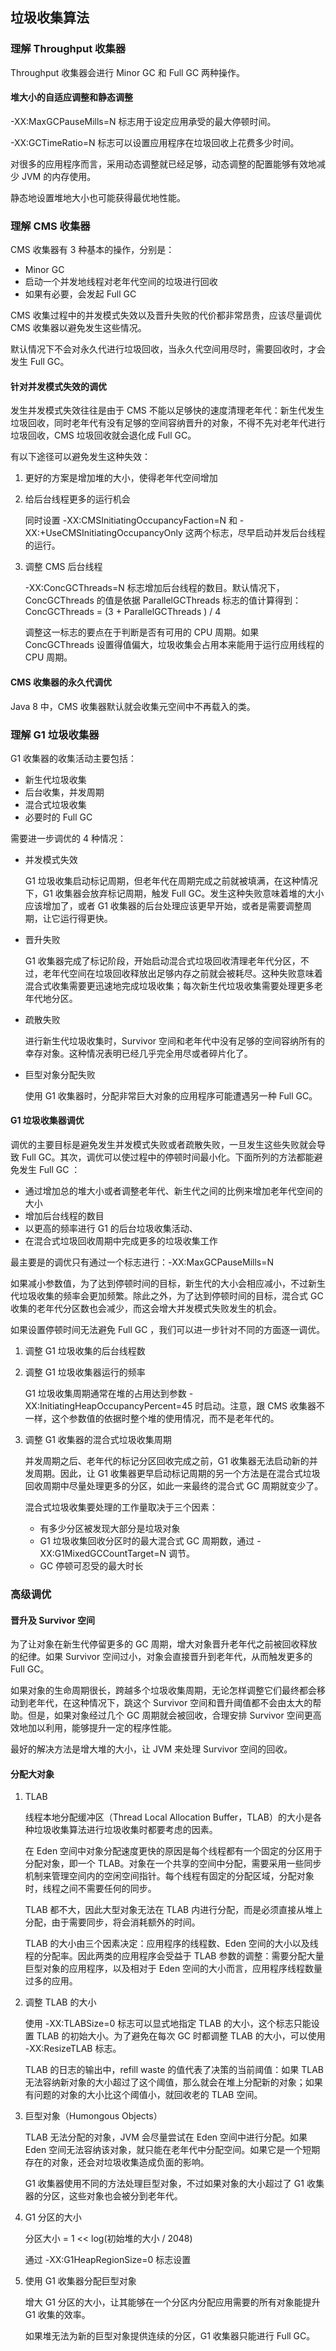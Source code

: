 ## 垃圾收集算法

### 理解 Throughput 收集器

Throughput 收集器会进行 Minor GC 和 Full GC 两种操作。

#### 堆大小的自适应调整和静态调整

-XX:MaxGCPauseMills=N 标志用于设定应用承受的最大停顿时间。

-XX:GCTimeRatio=N 标志可以设置应用程序在垃圾回收上花费多少时间。

对很多的应用程序而言，采用动态调整就已经足够，动态调整的配置能够有效地减少 JVM 的内存使用。

静态地设置堆地大小也可能获得最优地性能。

### 理解 CMS 收集器

CMS 收集器有 3 种基本的操作，分别是：

- Minor GC
- 启动一个并发地线程对老年代空间的垃圾进行回收
- 如果有必要，会发起 Full GC

CMS 收集过程中的并发模式失效以及晋升失败的代价都非常昂贵，应该尽量调优 CMS 收集器以避免发生这些情况。

默认情况下不会对永久代进行垃圾回收，当永久代空间用尽时，需要回收时，才会发生 Full GC。

#### 针对并发模式失效的调优

发生并发模式失效往往是由于 CMS 不能以足够快的速度清理老年代：新生代发生垃圾回收，同时老年代有没有足够的空间容纳晋升的对象，不得不先对老年代进行垃圾回收，CMS 垃圾回收就会退化成 Full GC。

有以下途径可以避免发生这种失效：

1. 更好的方案是增加堆的大小，使得老年代空间增加

2. 给后台线程更多的运行机会

   同时设置 -XX:CMSInitiatingOccupancyFaction=N 和 -XX:+UseCMSInitiatingOccupancyOnly 这两个标志，尽早启动并发后台线程的运行。

3. 调整 CMS 后台线程

   -XX:ConcGCThreads=N 标志增加后台线程的数目。默认情况下，ConcGCThreads 的值是依据 ParallelGCThreads 标志的值计算得到：ConcGCThreads = (3 + ParallelGCThreads ) / 4

   调整这一标志的要点在于判断是否有可用的 CPU 周期。如果 ConcGCThreads  设置得值偏大，垃圾收集会占用本来能用于运行应用线程的 CPU 周期。

#### CMS 收集器的永久代调优

Java 8 中，CMS 收集器默认就会收集元空间中不再载入的类。

### 理解 G1 垃圾收集器

G1 收集器的收集活动主要包括：

- 新生代垃圾收集
- 后台收集，并发周期
- 混合式垃圾收集
- 必要时的 Full GC

需要进一步调优的 4 种情况：

- 并发模式失效

  G1 垃圾收集启动标记周期，但老年代在周期完成之前就被填满，在这种情况下，G1 收集器会放弃标记周期，触发 Full GC。发生这种失败意味着堆的大小应该增加了，或者 G1 收集器的后台处理应该更早开始，或者是需要调整周期，让它运行得更快。

- 晋升失败

  G1 收集器完成了标记阶段，开始启动混合式垃圾回收清理老年代分区，不过，老年代空间在垃圾回收释放出足够内存之前就会被耗尽。这种失败意味着混合式收集需要更迅速地完成垃圾收集；每次新生代垃圾收集需要处理更多老年代地分区。

- 疏散失败

  进行新生代垃圾收集时，Survivor 空间和老年代中没有足够的空间容纳所有的幸存对象。这种情况表明已经几乎完全用尽或者碎片化了。

- 巨型对象分配失败

  使用 G1 收集器时，分配非常巨大对象的应用程序可能遭遇另一种 Full GC。

#### G1 垃圾收集器调优

调优的主要目标是避免发生并发模式失败或者疏散失败，一旦发生这些失败就会导致 Full GC。其次，调优可以使过程中的停顿时间最小化。下面所列的方法都能避免发生 Full GC ：

- 通过增加总的堆大小或者调整老年代、新生代之间的比例来增加老年代空间的大小
- 增加后台线程的数目
- 以更高的频率进行 G1 的后台垃圾收集活动、
- 在混合式垃圾回收周期中完成更多的垃圾收集工作

最主要是的调优只有通过一个标志进行：-XX:MaxGCPauseMills=N

如果减小参数值，为了达到停顿时间的目标，新生代的大小会相应减小，不过新生代垃圾收集的频率会更加频繁。除此之外，为了达到停顿时间的目标，混合式 GC 收集的老年代分区数也会减少，而这会增大并发模式失败发生的机会。

如果设置停顿时间无法避免 Full GC ，我们可以进一步针对不同的方面逐一调优。

1. 调整 G1 垃圾收集的后台线程数

2. 调整 G1 垃圾收集器运行的频率

   G1 垃圾收集周期通常在堆的占用达到参数 -XX:InitiatingHeapOccupancyPercent=45 时启动。注意，跟 CMS 收集器不一样，这个参数值的依据时整个堆的使用情况，而不是老年代的。

3. 调整 G1 收集器的混合式垃圾收集周期

   并发周期之后、老年代的标记分区回收完成之前，G1 收集器无法启动新的并发周期。因此，让 G1 收集器更早启动标记周期的另一个方法是在混合式垃圾回收周期中尽量处理更多的分区，如此一来最终的混合式 GC 周期就变少了。

   混合式垃圾收集要处理的工作量取决于三个因素：

   - 有多少分区被发现大部分是垃圾对象
   - G1 垃圾收集回收分区时的最大混合式 GC 周期数，通过 -XX:G1MixedGCCountTarget=N 调节。
   - GC 停顿可忍受的最大时长

### 高级调优

#### 晋升及 Survivor 空间

为了让对象在新生代停留更多的 GC 周期，增大对象晋升老年代之前被回收释放的纪律。如果 Survivor 空间过小，对象会直接晋升到老年代，从而触发更多的 Full GC。

如果对象的生命周期很长，跨越多个垃圾收集周期，无论怎样调整它们最终都会移动到老年代，在这种情况下，跳这个 Survivor 空间和晋升阈值都不会由太大的帮助。但是，如果对象经过几个 GC 周期就会被回收，合理安排 Survivor 空间更高效地加以利用，能够提升一定的程序性能。

最好的解决方法是增大堆的大小，让 JVM 来处理 Survivor 空间的回收。

#### 分配大对象

1. TLAB

    线程本地分配缓冲区（Thread Local Allocation Buffer，TLAB）的大小是各种垃圾收集算法进行垃圾收集时都要考虑的因素。

    在 Eden 空间中对象分配速度更快的原因是每个线程都有一个固定的分区用于分配对象，即一个 TLAB。对象在一个共享的空间中分配，需要采用一些同步机制来管理空间内的空闲空间指针。每个线程有固定的分配区域，分配对象时，线程之间不需要任何的同步。

    TLAB 都不大，因此大型对象无法在 TLAB 内进行分配，而是必须直接从堆上分配，由于需要同步，将会消耗额外的时间。

    TLAB 的大小由三个因素决定：应用程序的线程数、Eden 空间的大小以及线程的分配率。因此两类的应用程序会受益于 TLAB 参数的调整：需要分配大量巨型对象的应用程序，以及相对于 Eden 空间的大小而言，应用程序线程数量过多的应用。

2. 调整 TLAB 的大小

    使用 -XX:TLABSize=0 标志可以显式地指定 TLAB 的大小，这个标志只能设置 TLAB 的初始大小。为了避免在每次 GC 时都调整 TLAB 的大小，可以使用 -XX:ResizeTLAB 标志。

    TLAB 的日志的输出中，refill waste 的值代表了决策的当前阈值：如果 TLAB 无法容纳新对象的大小超过了这个阈值，那么就会在堆上分配新的对象；如果有问题的对象的大小比这个阈值小，就回收老的 TLAB 空间。

3. 巨型对象（Humongous Objects）

    TLAB 无法分配的对象，JVM 会尽量尝试在 Eden 空间中进行分配。如果 Eden 空间无法容纳该对象，就只能在老年代中分配空间。如果它是一个短期存在的对象，还会对垃圾收集造成负面的影响。

    G1 收集器使用不同的方法处理巨型对象，不过如果对象的大小超过了 G1 收集器的分区，这些对象也会被分到老年代。

4. G1 分区的大小

    分区大小 = 1 << log(初始堆的大小 / 2048)

    通过 -XX:G1HeapRegionSize=0 标志设置

5. 使用 G1 收集器分配巨型对象

    增大 G1 分区的大小，让其能够在一个分区内分配应用需要的所有对象能提升 G1 收集的效率。

    如果堆无法为新的巨型对象提供连续的分区，G1 收集器只能进行 Full GC。

